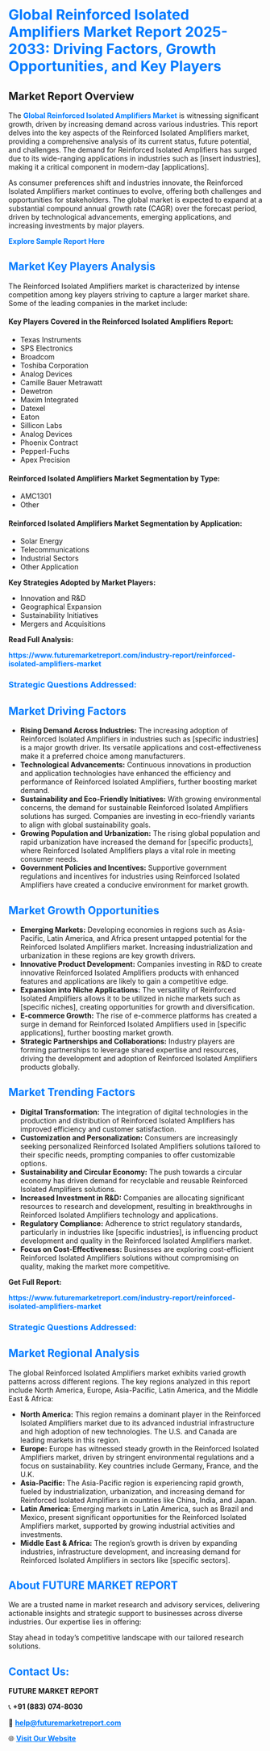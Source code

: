<h1 style="color: #007BFF;">Global Reinforced Isolated Amplifiers Market Report 2025-2033: Driving Factors, Growth Opportunities, and Key Players</h1>

<section id="overview">
<h2>Market Report Overview</h2>
<p>The <a href="https://www.futuremarketreport.com/industry-report/reinforced-isolated-amplifiers-market" style="color: #007BFF; text-decoration: none;"><strong>Global Reinforced Isolated Amplifiers Market</strong></a> is witnessing significant growth, driven by increasing demand across various industries. This report delves into the key aspects of the Reinforced Isolated Amplifiers market, providing a comprehensive analysis of its current status, future potential, and challenges. The demand for Reinforced Isolated Amplifiers has surged due to its wide-ranging applications in industries such as [insert industries], making it a critical component in modern-day [applications].</p>
<p>As consumer preferences shift and industries innovate, the Reinforced Isolated Amplifiers market continues to evolve, offering both challenges and opportunities for stakeholders. The global market is expected to expand at a substantial compound annual growth rate (CAGR) over the forecast period, driven by technological advancements, emerging applications, and increasing investments by major players.</p>
</section>

<section id="overview">
<p><a href="https://www.futuremarketreport.com/request-sample/reportId=52117" style="color: #007BFF; text-decoration: none;"><strong>Explore Sample Report Here</strong></a></p>
</section>

<section id="key-players">
<h2 style="color: #007BFF;">Market Key Players Analysis</h2>
<p>The Reinforced Isolated Amplifiers market is characterized by intense competition among key players striving to capture a larger market share. Some of the leading companies in the market include:</p>
<h4>Key Players Covered in the Reinforced Isolated Amplifiers Report:</h4>
<ul><li>Texas Instruments</li><li>SPS Electronics</li><li>Broadcom</li><li>Toshiba Corporation</li><li>Analog Devices</li><li>Camille Bauer Metrawatt</li><li>Dewetron</li><li>Maxim Integrated</li><li>Datexel</li><li>Eaton</li><li>Sillicon Labs</li><li>Analog Devices</li><li>Phoenix Contract</li><li>Pepperl-Fuchs</li><li>Apex Precision</li></ul>
<h4>Reinforced Isolated Amplifiers Market Segmentation by Type:</h4>
<ul><li>AMC1301</li><li>Other</li></ul>

<h4>Reinforced Isolated Amplifiers Market Segmentation by Application:</h4>
<ul><li>Solar Energy</li><li>Telecommunications</li><li>Industrial Sectors</li><li>Other Application</li></ul>
<p><strong>Key Strategies Adopted by Market Players:</strong></p>
<ul>
<li>Innovation and R&D</li>
<li>Geographical Expansion</li>
<li>Sustainability Initiatives</li>
<li>Mergers and Acquisitions</li>
</ul>
</section>

<section>
<p><strong>Read Full Analysis: </strong></p><a href="https://www.futuremarketreport.com/industry-report/reinforced-isolated-amplifiers-market" style="color: #007BFF; text-decoration: none;"><strong>https://www.futuremarketreport.com/industry-report/reinforced-isolated-amplifiers-market</strong></a>
<h3 style="color: #007BFF;">Strategic Questions Addressed:</h3>
</section>

<section id="driving-factors">
<h2 style="color: #007BFF;">Market Driving Factors</h2>
<ul>
<li><strong>Rising Demand Across Industries:</strong> The increasing adoption of Reinforced Isolated Amplifiers in industries such as [specific industries] is a major growth driver. Its versatile applications and cost-effectiveness make it a preferred choice among manufacturers.</li>
<li><strong>Technological Advancements:</strong> Continuous innovations in production and application technologies have enhanced the efficiency and performance of Reinforced Isolated Amplifiers, further boosting market demand.</li>
<li><strong>Sustainability and Eco-Friendly Initiatives:</strong> With growing environmental concerns, the demand for sustainable Reinforced Isolated Amplifiers solutions has surged. Companies are investing in eco-friendly variants to align with global sustainability goals.</li>
<li><strong>Growing Population and Urbanization:</strong> The rising global population and rapid urbanization have increased the demand for [specific products], where Reinforced Isolated Amplifiers plays a vital role in meeting consumer needs.</li>
<li><strong>Government Policies and Incentives:</strong> Supportive government regulations and incentives for industries using Reinforced Isolated Amplifiers have created a conducive environment for market growth.</li>
</ul>
</section>

<section id="growth-opportunities">
<h2 style="color: #007BFF;">Market Growth Opportunities</h2>
<ul>
<li><strong>Emerging Markets:</strong> Developing economies in regions such as Asia-Pacific, Latin America, and Africa present untapped potential for the Reinforced Isolated Amplifiers market. Increasing industrialization and urbanization in these regions are key growth drivers.</li>
<li><strong>Innovative Product Development:</strong> Companies investing in R&D to create innovative Reinforced Isolated Amplifiers products with enhanced features and applications are likely to gain a competitive edge.</li>
<li><strong>Expansion into Niche Applications:</strong> The versatility of Reinforced Isolated Amplifiers allows it to be utilized in niche markets such as [specific niches], creating opportunities for growth and diversification.</li>
<li><strong>E-commerce Growth:</strong> The rise of e-commerce platforms has created a surge in demand for Reinforced Isolated Amplifiers used in [specific applications], further boosting market growth.</li>
<li><strong>Strategic Partnerships and Collaborations:</strong> Industry players are forming partnerships to leverage shared expertise and resources, driving the development and adoption of Reinforced Isolated Amplifiers products globally.</li>
</ul>
</section>

<section id="trending-factors">
<h2 style="color: #007BFF;">Market Trending Factors</h2>
<ul>
<li><strong>Digital Transformation:</strong> The integration of digital technologies in the production and distribution of Reinforced Isolated Amplifiers has improved efficiency and customer satisfaction.</li>
<li><strong>Customization and Personalization:</strong> Consumers are increasingly seeking personalized Reinforced Isolated Amplifiers solutions tailored to their specific needs, prompting companies to offer customizable options.</li>
<li><strong>Sustainability and Circular Economy:</strong> The push towards a circular economy has driven demand for recyclable and reusable Reinforced Isolated Amplifiers solutions.</li>
<li><strong>Increased Investment in R&D:</strong> Companies are allocating significant resources to research and development, resulting in breakthroughs in Reinforced Isolated Amplifiers technology and applications.</li>
<li><strong>Regulatory Compliance:</strong> Adherence to strict regulatory standards, particularly in industries like [specific industries], is influencing product development and quality in the Reinforced Isolated Amplifiers market.</li>
<li><strong>Focus on Cost-Effectiveness:</strong> Businesses are exploring cost-efficient Reinforced Isolated Amplifiers solutions without compromising on quality, making the market more competitive.</li>
</ul>
</section>

<section>
<p><strong>Get Full Report: </strong></p><a href="https://www.futuremarketreport.com/industry-report/reinforced-isolated-amplifiers-market" style="color: #007BFF; text-decoration: none;"><strong>https://www.futuremarketreport.com/industry-report/reinforced-isolated-amplifiers-market</strong></a>
<h3 style="color: #007BFF;">Strategic Questions Addressed:</h3>
</section>


<section id="regional-analysis">
<h2 style="color: #007BFF;">Market Regional Analysis</h2>
<p>The global Reinforced Isolated Amplifiers market exhibits varied growth patterns across different regions. The key regions analyzed in this report include North America, Europe, Asia-Pacific, Latin America, and the Middle East & Africa:</p>
<ul>
<li><strong>North America:</strong> This region remains a dominant player in the Reinforced Isolated Amplifiers market due to its advanced industrial infrastructure and high adoption of new technologies. The U.S. and Canada are leading markets in this region.</li>
<li><strong>Europe:</strong> Europe has witnessed steady growth in the Reinforced Isolated Amplifiers market, driven by stringent environmental regulations and a focus on sustainability. Key countries include Germany, France, and the U.K.</li>
<li><strong>Asia-Pacific:</strong> The Asia-Pacific region is experiencing rapid growth, fueled by industrialization, urbanization, and increasing demand for Reinforced Isolated Amplifiers in countries like China, India, and Japan.</li>
<li><strong>Latin America:</strong> Emerging markets in Latin America, such as Brazil and Mexico, present significant opportunities for the Reinforced Isolated Amplifiers market, supported by growing industrial activities and investments.</li>
<li><strong>Middle East & Africa:</strong> The region’s growth is driven by expanding industries, infrastructure development, and increasing demand for Reinforced Isolated Amplifiers in sectors like [specific sectors].</li>
</ul>
</section>

<footer>
<h2 style="color: #007BFF;">About FUTURE MARKET REPORT</h2>
<p>We are a trusted name in market research and advisory services, delivering actionable insights and strategic support to businesses across diverse industries. Our expertise lies in offering:</p>

<p>Stay ahead in today’s competitive landscape with our tailored research solutions.</p>

<h2 style="color: #007BFF;">Contact Us:</h2>
<p><strong>FUTURE MARKET REPORT</strong></p>
<p>📞 <strong>+91 (883) 074-8030</strong></p>
<p>📧 <strong><a href="mailto:help@futuremarketreport.com" style="color: #007BFF;">help@futuremarketreport.com</a></strong></p>
<p>🌐 <strong><a href="https://www.futuremarketreport.com/" style="color: #007BFF;">Visit Our Website</a></strong></p>
</footer>